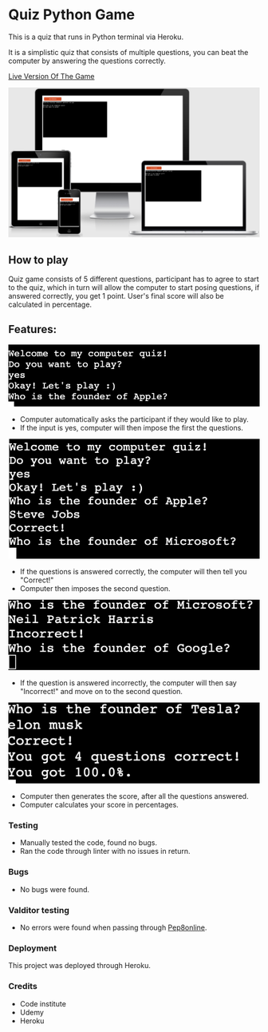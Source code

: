 # Quiz Python Game
This is a quiz that runs in Python terminal via Heroku.

It is a simplistic quiz that consists of multiple questions, you can beat the computer by answering the questions correctly.

[Live Version Of The Game](https://quiz-game-python.herokuapp.com/)

![Mockup-image](mock-up.png)

## How to play

Quiz game consists of 5 different questions, participant has to agree to start to the quiz, which in turn will allow the computer to start posing questions, if answered correctly, you get 1 point. User's final score will also be calculated in percentage.

## Features:
![feature-1](feature-1.png)
 - Computer automatically asks the participant if they would like to play. 
 - If the input is yes, computer will then impose the first the questions.

![feature-2](feature-2.png)
 - If the questions is answered correctly, the computer will then tell you "Correct!"
 - Computer then imposes the second question.

 ![feature-3](feature-3.png)
 - If the question is answered incorrectly, the computer will then say "Incorrect!" and move on to the second question.

 ![feature-4](feature-4.png)
 - Computer then generates the score, after all the questions answered.
 - Computer calculates your score in percentages.


### Testing

- Manually tested the code, found no bugs.
- Ran the code through linter with no issues in return.

### Bugs
- No bugs were found.

### Valditor testing
- No errors were found when passing through [Pep8online](https://pep8online.com/).

### Deployment
This project was deployed through Heroku.

### Credits
- Code institute
- Udemy
- Heroku
